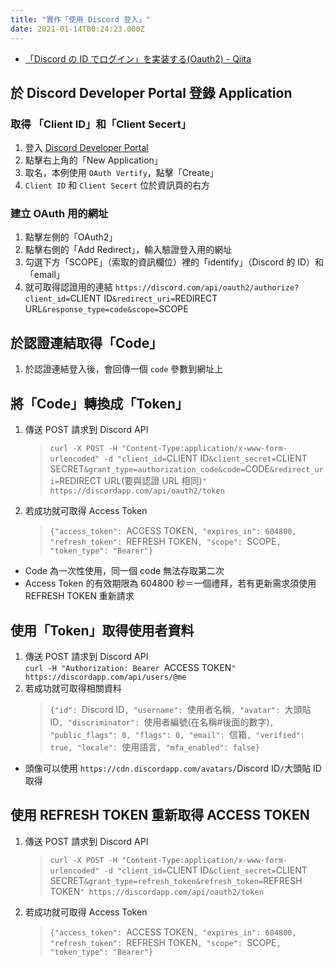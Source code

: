 ```yaml
---
title: "實作「使用 Discord 登入」"
date: 2021-01-14T00:24:23.000Z
---
```


- [「Discord の ID でログイン」を実装する(Oauth2) - Qiita](https://qiita.com/masayoshi4649/items/46fdb744cb8255f5eb98#token%E3%81%A8%E5%85%B1%E3%81%AB%E3%82%A2%E3%82%AF%E3%82%BB%E3%82%B9%E3%81%97%E3%83%A6%E3%83%BC%E3%82%B6%E6%83%85%E5%A0%B1%E3%82%92%E5%BE%97%E3%82%8B)

## 於 Discord Developer Portal 登錄 Application

### 取得 「Client ID」和「Client Secert」

1. 登入 [Discord Developer Portal](https://discord.com/developers/applications)
2. 點擊右上角的「New Application」
3. 取名，本例使用 `OAuth Vertify`，點擊「Create」
4. `Client ID` 和 `Client Secert` 位於資訊頁的右方

### 建立 OAuth 用的網址

1. 點擊左側的「OAuth2」
2. 點擊右側的「Add Redirect」，輸入驗證登入用的網址
3. 勾選下方「SCOPE」（索取的資訊欄位）裡的「identify」（Discord 的 ID）和「email」
4. 就可取得認證用的連結 `https://discord.com/api/oauth2/authorize?client_id=`CLIENT ID`&redirect_uri=`REDIRECT URL`&response_type=code&scope=`SCOPE

## 於認證連結取得「Code」

1. 於認證連結登入後，會回傳一個 `code` 參數到網址上

## 將「Code」轉換成「Token」

1. 傳送 POST 請求到 Discord API
   > `curl -X POST -H "Content-Type:application/x-www-form-urlencoded" -d "client_id=`CLIENT ID`&client_secret=`CLIENT SECRET`&grant_type=authorization_code&code=`CODE`&redirect_uri=`REDIRECT URL(要與認證 URL 相同)`" https://discordapp.com/api/oauth2/token`
2. 若成功就可取得 Access Token
   > `{"access_token": `ACCESS TOKEN`, "expires_in": 604800, "refresh_token": `REFRESH TOKEN`, "scope": `SCOPE`, "token_type": "Bearer"}`

- Code 為一次性使用，同一個 code 無法存取第二次
- Access Token 的有效期限為 604800 秒＝一個禮拜，若有更新需求須使用 REFRESH TOKEN 重新請求

## 使用「Token」取得使用者資料

1. 傳送 POST 請求到 Discord API
   <br>`curl -H "Authorization: Bearer `ACCESS TOKEN`" https://discordapp.com/api/users/@me`
2. 若成功就可取得相關資料
   > `{"id": `Discord ID`, "username": `使用者名稱`, "avatar": `大頭貼 ID`, "discriminator": `使用者編號(在名稱#後面的數字)`, "public_flags": 0, "flags": 0, "email": `信箱`, "verified": true, "locale": `使用語言`, "mfa_enabled": false}`

- 頭像可以使用 `https://cdn.discordapp.com/avatars/`Discord ID`/`大頭貼 ID 取得

## 使用 REFRESH TOKEN 重新取得 ACCESS TOKEN

1. 傳送 POST 請求到 Discord API
   > `curl -X POST -H "Content-Type:application/x-www-form-urlencoded" -d "client_id=`CLIENT ID`&client_secret=`CLIENT SECRET`&grant_type=refresh_token&refresh_token=`REFRESH TOKEN`" https://discordapp.com/api/oauth2/token`
2. 若成功就可取得 Access Token
   > `{"access_token": `ACCESS TOKEN`, "expires_in": 604800, "refresh_token": `REFRESH TOKEN`, "scope": `SCOPE`, "token_type": "Bearer"}`
